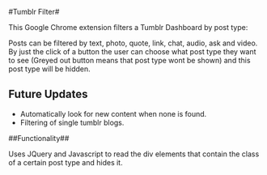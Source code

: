 #Tumblr Filter#

This Google Chrome extension filters a Tumblr Dashboard by post type:

Posts can be filtered by text, photo, quote, link, chat, audio, ask
and video. By just the click of a button the user can choose what post
type they want to see (Greyed out button means that post type wont be
shown) and this post type will be hidden.


## Future Updates ##

- Automatically look for new content when none is found.
- Filtering of single tumblr blogs.


##Functionality##

Uses JQuery and Javascript to read the div elements that contain the class
of a certain post type and hides it.
